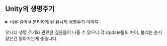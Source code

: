 ## Unity의 생명주기



<details>
<summary>너무 길어서 분리하게 된 유니티 생명주기 이미지</summary>

![Unity 생명주기](https://docs.unity3d.com/kr/2019.4/uploads/Main/monobehaviour_flowchart.svg)
이미지 출처 : 유니티 공식 docs - https://docs.unity3d.com/kr/2019.4/Manual/ExecutionOrder.html
---
</details>



유니티 생명 주기와 관련한 질문들이 나올 수 있으니 각 Update들의 차이, 불리는 순서 같은건 알아가는게 좋습니다.